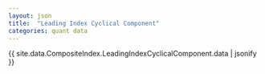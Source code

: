 ```yaml
---
layout: json
title:  "Leading Index Cyclical Component"
categories: quant data
---
```


{{ site.data.CompositeIndex.LeadingIndexCyclicalComponent.data | jsonify }}